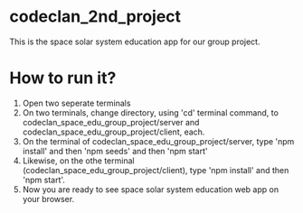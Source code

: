 # codeclan_2nd_project
This is the space solar system education app for our group project. 

# How to run it? 
1. Open two seperate terminals 
2. On two terminals, change directory, using 'cd' terminal command, to codeclan_space_edu_group_project/server and codeclan_space_edu_group_project/client, each. 
3. On the terminal of codeclan_space_edu_group_project/server, type 'npm install' and then 'npm seeds' and then 'npm start'
4. Likewise, on the othe terminal (codeclan_space_edu_group_project/client), type 'npm install' and then 'npm start'. 
5. Now you are ready to see space solar system education web app on your browser. 
